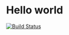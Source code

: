 # Hello world
[![Build Status](http://192.168.1.123:8080/buildStatus/icon?job=changlle-connect-jenkins)](https://jenkins.homelabhantv.xyz/job/changlle-connect-jenkins/)
